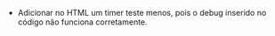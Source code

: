 
 - Adicionar no HTML um timer teste menos, pois o debug inserido no código não funciona corretamente. 